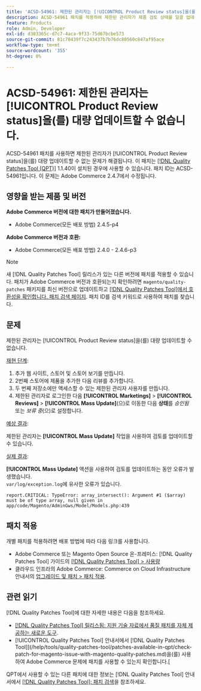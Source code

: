 ```yaml
---
title: 'ACSD-54961: 제한된 관리자는 [!UICONTROL Product Review status]을(를) 대량 업데이트할 수 없습니다.'
description: ACSD-54961 패치를 적용하여 제한된 관리자가 제품 검토 상태를 일괄 업데이트할 수 없는 Adobe Commerce 문제를 해결합니다.
feature: Products
role: Admin, Developer
exl-id: d303365c-d7c7-4aca-9f33-75d67bcbe573
source-git-commit: 81c78439f7c243437b7b76dc80560c847af95ace
workflow-type: tm+mt
source-wordcount: '355'
ht-degree: 0%

---
```


# ACSD-54961: 제한된 관리자는 [!UICONTROL Product Review status]을(를) 대량 업데이트할 수 없습니다.

ACSD-54961 패치를 사용하면 제한된 관리자가 [!UICONTROL Product Review status]을(를) 대량 업데이트할 수 없는 문제가 해결됩니다. 이 패치는 [[!DNL Quality Patches Tool (QPT)]](https://experienceleague.adobe.com/en/docs/commerce-knowledge-base/kb/announcements/commerce-announcements/magento-quality-patches-released-new-tool-to-self-serve-quality-patches) 1.1.40이 설치된 경우에 사용할 수 있습니다. 패치 ID는 ACSD-54961입니다. 이 문제는 Adobe Commerce 2.4.7에서 수정됩니다.

## 영향을 받는 제품 및 버전

**Adobe Commerce 버전에 대한 패치가 만들어졌습니다.**

* Adobe Commerce(모든 배포 방법) 2.4.5-p4

**Adobe Commerce 버전과 호환:**

* Adobe Commerce(모든 배포 방법) 2.4.0 - 2.4.6-p3

>[!NOTE]
>
>새 [!DNL Quality Patches Tool] 릴리스가 있는 다른 버전에 패치를 적용할 수 있습니다. 패치가 Adobe Commerce 버전과 호환되는지 확인하려면 `magento/quality-patches` 패키지를 최신 버전으로 업데이트하고 [[!DNL Quality Patches Tool]에서 호환성을 확인합니다. 패치 검색 페이지](https://experienceleague.adobe.com/tools/commerce-quality-patches/index.html). 패치 ID를 검색 키워드로 사용하여 패치를 찾습니다.

## 문제

제한된 관리자는 [!UICONTROL Product Review status]을(를) 대량 업데이트할 수 없습니다.

<u>재현 단계</u>:

1. 추가 웹 사이트, 스토어 및 스토어 보기를 만듭니다.
1. 2번째 스토어에 제품을 추가한 다음 리뷰를 추가합니다.
1. 두 번째 저장소에만 액세스할 수 있는 제한된 관리자 사용자를 만듭니다.
1. 제한된 관리자로 로그인한 다음 **[!UICONTROL  Marketings]** > **[!UICONTROL Reviews]** > **[!UICONTROL Mass Update]**(으)로 이동한 다음 **상태**&#x200B;를 *승인됨* 또는 *보류 중*(으)로 설정합니다.

<u>예상 결과</u>:

제한된 관리자는 **[!UICONTROL Mass Update]** 작업을 사용하여 검토를 업데이트할 수 있습니다.

<u>실제 결과</u>:

**[!UICONTROL Mass Update]** 액션을 사용하여 검토를 업데이트하는 동안 오류가 발생했습니다.<br>
`var/log/exception.log`에 유사한 오류가 있습니다.

```
report.CRITICAL: TypeError: array_intersect(): Argument #1 ($array) must be of type array, null given in app/code/Magento/AdminGws/Model/Models.php:439
```

## 패치 적용

개별 패치를 적용하려면 배포 방법에 따라 다음 링크를 사용합니다.

* Adobe Commerce 또는 Magento Open Source 온-프레미스: [!DNL Quality Patches Tool] 가이드의 [[!DNL Quality Patches Tool] > 사용량](/help/tools/quality-patches-tool/usage.md)
* 클라우드 인프라의 Adobe Commerce: Commerce on Cloud Infrastructure 안내서의 [업그레이드 및 패치 > 패치 적용](https://experienceleague.adobe.com/docs/commerce-cloud-service/user-guide/develop/upgrade/apply-patches.html).

## 관련 읽기

[!DNL Quality Patches Tool]에 대한 자세한 내용은 다음을 참조하세요.

* [[!DNL Quality Patches Tool] 릴리스됨: 지원 기술 자료에서 품질 패치를 자체 제공하는 새로운 도구](https://experienceleague.adobe.com/en/docs/commerce-knowledge-base/kb/announcements/commerce-announcements/magento-quality-patches-released-new-tool-to-self-serve-quality-patches).
* [!UICONTROL Quality Patches Tool] 안내서에서  [!DNL Quality Patches Tool]](/help/tools/quality-patches-tool/patches-available-in-qpt/check-patch-for-magento-issue-with-magento-quality-patches.md)을(를) 사용하여 Adobe Commerce 문제에 패치를 사용할 수 있는지 확인합니다.[


QPT에서 사용할 수 있는 다른 패치에 대한 정보는 [!DNL Quality Patches Tool] 안내서에서 [[!DNL Quality Patches Tool]: 패치 검색](https://experienceleague.adobe.com/tools/commerce-quality-patches/index.html)을 참조하세요.
